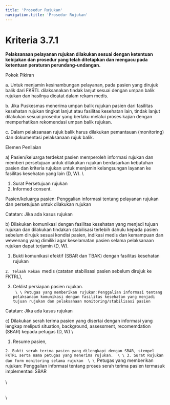 ```yaml
---
title: 'Prosedur Rujukan'
navigation.title: 'Prosedur Rujukan'
---
```


# Kriteria 3.7.1 
**Pelaksanaan pelayanan rujukan dilakukan sesuai dengan ketentuan kebijakan dan prosedur yang telah ditetapkan dan mengacu pada ketentuan peraturan perundang-undangan.** 



Pokok Pikiran 

a. Untuk menjamin kesinambungan pelayanan, pada pasien yang dirujuk balik dari FKRTL dilaksanakan tindak lanjut sesuai dengan umpan balik rujukan dan hasilnya dicatat dalam rekam medis. 

b. Jika Puskesmas menerima umpan balik rujukan  pasien dari fasilitas kesehatan rujukan tingkat lanjut atau fasilitas kesehatan lain, tindak lanjut dilakukan sesuai prosedur yang berlaku melalui proses kajian dengan memperhatikan rekomendasi umpan balik rujukan. 

c. Dalam pelaksanaan rujuk balik harus dilakukan pemantauan (monitoring) dan dokumentasi pelaksanaan rujuk balik. 
 	 

Elemen Penilaian 




 a) Pasien/keluarga terdekat pasien memperoleh informasi rujukan dan memberi persetujuan untuk dilakukan rujukan berdasarkan kebutuhan pasien dan kriteria rujukan untuk menjamin kelangsungan layanan ke fasilitas kesehatan yang lain (D, W).  \




1. Surat Persetujuan rujukan 
2. Informed consent. 
 
Pasien/keluarga pasien: Penggalian informasi tentang pelayanan rujukan dan persetujuan untuk dilakukan rujukan 


Catatan: Jika ada kasus rujukan 




 b) Dilakukan komunikasi dengan fasilitas kesehatan yang menjadi tujuan rujukan dan dilakukan tindakan stabilisasi terlebih dahulu kepada pasien sebelum dirujuk sesuai kondisi pasien, indikasi medis dan kemampuan dan wewenang yang dimiliki agar keselamatan pasien selama pelaksanaan rujukan dapat terjamin (D, W).



 
1. Bukti komunikasi efektif (SBAR dan TBAK) dengan fasilitas kesehatan rujukan 





`2. Telaah Rekam `medis (catatan stabilisasi pasien sebelum dirujuk ke FKTRL), 

 

3. Ceklist persiapan pasien rujukan.  \
 ` \
  \
Petugas yang memberikan rujukan`: `Penggalian informasi tentang pelaksanaan komunikasi dengan fasilitas kesehatan yang menjadi tujuan rujukan dan pelaksanaan monitoring/stabilisasi pasien `





Catatan: Jika ada kasus rujukan 




 c) Dilakukan serah terima pasien yang disertai dengan informasi yang lengkap meliputi situation, background, assessment, recomemdation (SBAR) kepada petugas (D, W) \




1. Resume pasien, 





`2. Bukti serah terima pasien yang dilengkapi dengan SBAR, stempel FKTRL serta nama petugas yang menerima rujukan.  \
  \
3. Surat Rujukan dan form monitoring selama rujukan  \
  \
`Petugas yang memberikan rujukan: Penggalian informasi tentang proses serah terima pasien termasuk implementasi SBAR \
  \
  \
 

 \
  \
 










